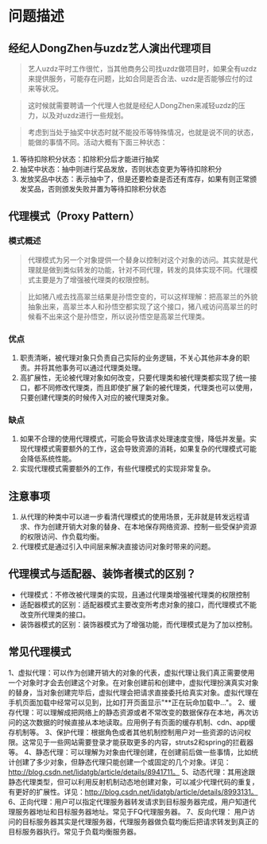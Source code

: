 # 问题描述

## 经纪人DongZhen与uzdz艺人演出代理项目

> 艺人uzdz平时工作很忙，当其他商务公司找uzdz做项目时，如果全有uzdz来提供服务，可能存在问题，比如合同是否合法、uzdz是否能够应付的过来等状况。

> 这时候就需要聘请一个代理人也就是经纪人DongZhen来减轻uzdz的压力，以及对uzdz进行一些规划。

> 考虑到当处于抽奖中状态时就不能投币等特殊情况，也就是说不同的状态，能做的事情不同。活动大概有下面三种状态：

1. 等待扣除积分状态：扣除积分后才能进行抽奖
2. 抽奖中状态：抽中则进行奖品发放，否则状态变更为等待扣除积分
3. 发放奖品中状态：表示抽中了，但是还要检查是否还有库存，如果有则正常颁发奖品，否则颁发失败并置为等待扣除积分状态

## 代理模式（Proxy Pattern）

### 模式概述

> 代理模式为另一个对象提供一个替身以控制对这个对象的访问。其实就是代理就是做到类似转发的功能，针对不同代理，转发的具体实现不同。代理模式主要是为了增强被代理类的权限控制。

> 比如猪八戒去找高翠兰结果是孙悟空变的，可以这样理解：把高翠兰的外貌抽象出来，高翠兰本人和孙悟空都实现了这个接口，猪八戒访问高翠兰的时候看不出来这个是孙悟空，所以说孙悟空是高翠兰代理类。

### 优点
1. 职责清晰，被代理对象只负责自己实际的业务逻辑，不关心其他非本身的职责。并将其他事务可以通过代理类处理。
2. 高扩展性，无论被代理对象如何改变，只要代理类和被代理类都实现了统一接口，都不同修改代理类，而且即使扩展了新的被代理类，代理类也可以使用，只要创建代理类的时候传入对应的被代理类对象。

### 缺点
1. 如果不合理的使用代理模式，可能会导致请求处理速度变慢，降低并发量。实现代理模式需要额外的工作，这会导致资源的消耗，如果复杂的代理模式可能会降低系统性能。
2. 实现代理模式需要额外的工作，有些代理模式的实现非常复杂。

## 注意事项
1. 从代理的种类中可以进一步看清代理模式的使用场景，无非就是转发远程请求、作为创建开销大对象的替身、在本地保存网络资源、控制一些受保护资源的权限访问、作负载均衡。
2. 代理模式是通过引入中间层来解决直接访问对象时带来的问题。

## 代理模式与适配器、装饰者模式的区别？
* 代理模式：不修改被代理类的实现，且通过代理类增强被代理类的权限控制
* 适配器模式的区别：适配器模式主要改变所考虑对象的接口，而代理模式不能改变所代理类的接口。
* 装饰器模式的区别：装饰器模式为了增强功能，而代理模式是为了加以控制。

## 常见代理模式
1、虚拟代理：可以作为创建开销大的对象的代表，虚拟代理让我们真正需要使用一个对象时才会去创建这个对象。在对象创建前和创建中，虚拟代理扮演真实对象的替身，当对象创建完毕后，虚拟代理会把请求直接委托给真实对象。虚拟代理在手机页面加载中经常可以见到，比如打开页面显示"**正在玩命加载中..."。
2、缓存代理：可以理解成把网络上的静态资源或者不常改变的数据保存在本地，再次访问的这次数据的时候直接从本地读取。应用例子有页面的缓存机制、cdn、app缓存机制等。
3、保护代理：根据角色或者其他机制控制用户对一些资源的访问权限。这常见于一些网站需要登录才能获取更多的内容，struts2和spring的拦截器等。
4、静态代理：可以理解为对象由代理创建，在创建前后做一些事情，比如统计创建了多少对象，但静态代理只能创建一个或固定的几个对象。详见：http://blog.csdn.net/lidatgb/article/details/8941711。
5、动态代理：其用途跟静态代理类型，但可以利用反射机制动态地创建对象，可以减少代理代码的重复，有更好的扩展性。详见：http://blog.csdn.net/lidatgb/article/details/8993131。
6、正向代理：用户可以指定代理服务器转发请求到目标服务器完成，用户知道代理服务器地址和目标服务器地址。常见于FQ代理服务器。
7、反向代理： 用户访问的目标服务器其实是代理服务器，代理服务器做负载均衡后把请求转发到真正的目标服务器执行。常见于负载均衡服务器。